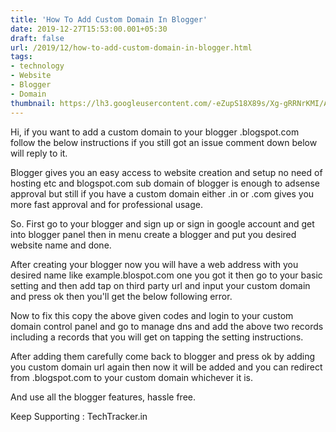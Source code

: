 ```yaml
---
title: 'How To Add Custom Domain In Blogger'
date: 2019-12-27T15:53:00.001+05:30
draft: false
url: /2019/12/how-to-add-custom-domain-in-blogger.html
tags: 
- technology
- Website
- Blogger
- Domain
thumbnail: https://lh3.googleusercontent.com/-eZupS18X89s/Xg-gRRNrKMI/AAAAAAAAAf0/9p3wJmNVQ30wi2ceaMcO0y75DC45cNwLgCLcBGAsYHQ/s1600/IMG_20200104_014103_304.jpg
---
```


  

Hi, if you want to add a custom domain to your blogger .blogspot.com follow the below instructions if you still got an issue comment down below will reply to it.

  

Blogger gives you an easy access to website creation and setup no need of hosting etc and blogspot.com sub domain of blogger is enough to adsense approval but still if you have a custom domain either .in or .com gives you more fast approval and for professional usage.

  

So. First go to your blogger and sign up or sign in google account and get into blogger panel then in menu create a blogger and put you desired website name and done.

  

After creating your blogger now you will have a web address with you desired name like example.blospot.com one you got it then go to your basic setting and then add tap on third party url and input your custom domain and press ok then you'll get the below following error.

  

Now to fix this copy the above given codes and login to your custom domain control panel and go to manage dns and add the above two records including a records that you will get on tapping the setting instructions.

  

After adding them carefully come back to blogger and press ok by adding you custom domain url again then now it will be added and you can redirect from .blogspot.com to your custom domain whichever it is.

  

And use all the blogger features, hassle free.

  

Keep Supporting : TechTracker.in